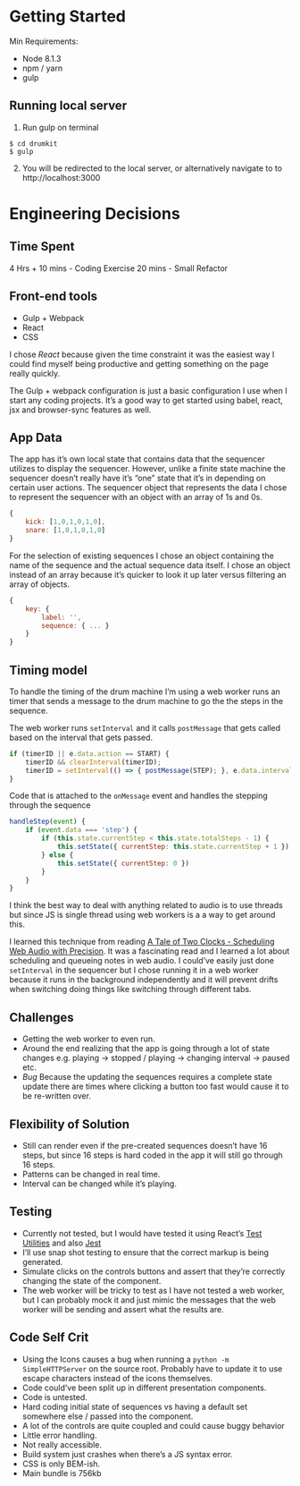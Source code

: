 # Getting Started
Min Requirements: 

* Node 8.1.3
* npm / yarn
* gulp

## Running local server
1. Run gulp on terminal

```shell
$ cd drumkit 
$ gulp
```

2. You will be redirected to the local server, or alternatively navigate to to http://localhost:3000

# Engineering Decisions
## Time Spent
4 Hrs  + 10 mins  - Coding Exercise
20 mins - Small Refactor 

## Front-end tools 
* Gulp + Webpack
* React
* CSS

I chose *React* because given the time constraint it was the easiest way I could find myself being productive and getting something on the page really quickly.

The Gulp + webpack configuration is just a basic configuration I use when I start any coding projects. It’s a good way to get started using babel, react, jsx and browser-sync features as well.

## App Data
The app has it’s own local state that contains data that the sequencer utilizes to display the sequencer. However, unlike a finite state machine the sequencer doesn’t really have it’s “one” state that it’s in depending on certain user actions. The sequencer object that represents the data I chose to represent the sequencer with an object with an array of 1s and 0s. 

```js
{
	kick: [1,0,1,0,1,0],
	snare: [1,0,1,0,1,0]
}
```

For the selection of existing sequences I chose an object containing the name of the sequence and the actual sequence data itself. I chose an object instead of an array because it’s quicker to look it up later versus filtering an array of objects.
```js
{
	key: {
		label: '',
		sequence: { ... }
	}
}
```

## Timing model
To handle the timing of the drum machine I’m using a web worker runs an timer that sends a message to the drum machine to go the the steps in the sequence. 

The web worker runs `setInterval`  and it calls `postMessage` that gets called based on the interval that gets passed.

```js
if (timerID || e.data.action == START) {
	timerID && clearInterval(timerID);
	timerID = setInterval(() => { postMessage(STEP); }, e.data.interval);
}
```

Code that is attached to the `onMessage` event and handles the stepping through the sequence 
```js
handleStep(event) {
	if (event.data === 'step') {
		if (this.state.currentStep < this.state.totalSteps - 1) {
			this.setState({ currentStep: this.state.currentStep + 1 })
		} else {
			this.setState({ currentStep: 0 })
		}
	}
}
```

I think the best way to deal with anything related to audio is to use threads but since JS is single thread using web workers is a a way to get around this.

I learned this technique from reading [A Tale of Two Clocks - Scheduling Web Audio with Precision](https://www.html5rocks.com/en/tutorials/audio/scheduling/). It was a fascinating read and I learned a lot about scheduling and queueing notes in web audio. I could’ve easily just done `setInterval` in the sequencer but I chose running it in a web worker because it runs in the background independently and it will prevent drifts when switching doing things like switching through different tabs. 

## Challenges
* Getting the web worker to even run.
* Around the end realizing that the app is going through a lot of state changes e.g. playing -> stopped / playing -> changing interval -> paused etc.
* *Bug* Because the updating the sequences requires a complete state update there are times where clicking a button too fast would cause it to be re-written over. 


## Flexibility of Solution
* Still can render even if the pre-created sequences doesn’t have 16 steps, but since 16 steps is hard coded in the app it will still go through 16 steps. 
* Patterns can be changed in real time.
* Interval can be changed while it’s playing.

## Testing
* Currently not tested, but I would have tested it using React’s [Test Utilities](https://reactjs.org/docs/test-utils.html) and also [Jest](https://facebook.github.io/jest/)
* I’ll use snap shot testing to ensure that the correct markup is being generated. 
* Simulate clicks on the controls buttons and assert that they’re correctly changing the state of the component.
* The web worker will be tricky to test as I have not tested a web worker, but I can probably mock it and just mimic the messages that the web worker will be sending and assert what the results are.

## Code Self Crit
* Using the Icons causes a bug when running a `python -m SimpleHTTPServer` on the source root. Probably have to update it to use escape characters instead of the icons themselves.
* Code could’ve been split up in different presentation components.
* Code is untested.
* Hard coding initial state of sequences vs having a default set somewhere else / passed into the component.
* A lot of the controls are quite coupled and could cause buggy behavior
* Little error handling.
* Not really accessible.
* Build system just crashes when there’s a JS syntax error.
* CSS is only BEM-ish.
* Main bundle is 756kb
